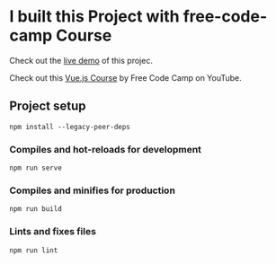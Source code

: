 # I built this Project with free-code-camp Course
Check out the [live demo](https://vue-freecodecamp-course.ammar4web.com/) of this projec.

Check out this [Vue.js Course](https://youtu.be/FXpIoQ_rT_c?t=8781) by Free Code Camp on YouTube.

## Project setup
```
npm install --legacy-peer-deps
```

### Compiles and hot-reloads for development
```
npm run serve
```

### Compiles and minifies for production
```
npm run build
```

### Lints and fixes files
```
npm run lint
```
